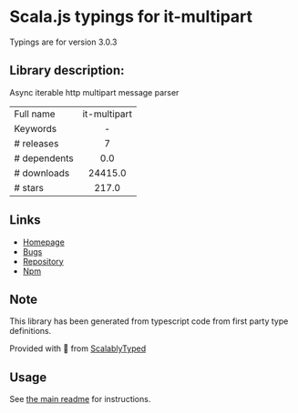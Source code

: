 
# Scala.js typings for it-multipart

Typings are for version 3.0.3

## Library description:
Async iterable http multipart message parser

|                    |                 |
| ------------------ | :-------------: |
| Full name          | it-multipart |
| Keywords           | - |
| # releases         | 7 |
| # dependents       | 0.0 |
| # downloads        | 24415.0 |
| # stars            | 217.0 |

## Links
- [Homepage](https://github.com/achingbrain/it/tree/master/packages/it-multipart#readme)
- [Bugs](https://github.com/achingbrain/it/issues)
- [Repository](https://github.com/achingbrain/it)
- [Npm](https://www.npmjs.com/package/it-multipart)
    


## Note
This library has been generated from typescript code from first party type definitions.

Provided with :purple_heart: from [ScalablyTyped](https://github.com/oyvindberg/ScalablyTyped)

## Usage
See [the main readme](../../readme.md) for instructions.


